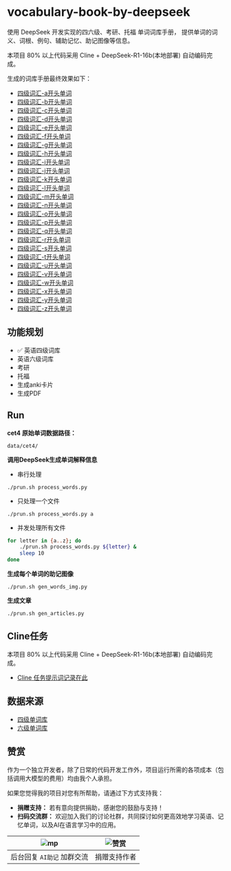 # vocabulary-book-by-deepseek

使用 DeepSeek 开发实现的四六级、考研、托福 单词词库手册， 提供单词的词义、词根、例句、辅助记忆、助记图像等信息。

本项目 80% 以上代码采用 Cline + DeepSeek-R1-16b(本地部署) 自动编码完成。

生成的词库手册最终效果如下：

- [四级词汇-a开头单词](https://www.vxiaozhi.com/2025/02/11/cet4-a/)
- [四级词汇-b开头单词](https://www.vxiaozhi.com/2025/02/11/cet4-b/)
- [四级词汇-c开头单词](https://www.vxiaozhi.com/2025/02/11/cet4-c/)
- [四级词汇-d开头单词](https://www.vxiaozhi.com/2025/02/11/cet4-d/)
- [四级词汇-e开头单词](https://www.vxiaozhi.com/2025/02/11/cet4-e/)
- [四级词汇-f开头单词](https://www.vxiaozhi.com/2025/02/11/cet4-f/)
- [四级词汇-g开头单词](https://www.vxiaozhi.com/2025/02/11/cet4-g/)
- [四级词汇-h开头单词](https://www.vxiaozhi.com/2025/02/11/cet4-h/)
- [四级词汇-i开头单词](https://www.vxiaozhi.com/2025/02/11/cet4-i/)
- [四级词汇-j开头单词](https://www.vxiaozhi.com/2025/02/11/cet4-j/)
- [四级词汇-k开头单词](https://www.vxiaozhi.com/2025/02/11/cet4-k/)
- [四级词汇-l开头单词](https://www.vxiaozhi.com/2025/02/11/cet4-l/)
- [四级词汇-m开头单词](https://www.vxiaozhi.com/2025/02/11/cet4-m/)
- [四级词汇-n开头单词](https://www.vxiaozhi.com/2025/02/11/cet4-n/)
- [四级词汇-o开头单词](https://www.vxiaozhi.com/2025/02/11/cet4-o/)
- [四级词汇-p开头单词](https://www.vxiaozhi.com/2025/02/11/cet4-p/)
- [四级词汇-q开头单词](https://www.vxiaozhi.com/2025/02/11/cet4-q/)
- [四级词汇-r开头单词](https://www.vxiaozhi.com/2025/02/11/cet4-r/)
- [四级词汇-s开头单词](https://www.vxiaozhi.com/2025/02/11/cet4-s/)
- [四级词汇-t开头单词](https://www.vxiaozhi.com/2025/02/11/cet4-t/)
- [四级词汇-u开头单词](https://www.vxiaozhi.com/2025/02/11/cet4-u/)
- [四级词汇-v开头单词](https://www.vxiaozhi.com/2025/02/11/cet4-v/)
- [四级词汇-w开头单词](https://www.vxiaozhi.com/2025/02/11/cet4-w/)
- [四级词汇-x开头单词](https://www.vxiaozhi.com/2025/02/11/cet4-x/)
- [四级词汇-y开头单词](https://www.vxiaozhi.com/2025/02/11/cet4-y/)
- [四级词汇-z开头单词](https://www.vxiaozhi.com/2025/02/11/cet4-z/)


## 功能规划

- ✅ 英语四级词库
- 英语六级词库
- 考研
- 托福
- 生成anki卡片
- 生成PDF

## Run

**cet4 原始单词数据路径：**

```
data/cet4/
```

**调用DeepSeek生成单词解释信息**

- 串行处理

```
./prun.sh process_words.py
```

- 只处理一个文件

```
./prun.sh process_words.py a
```

- 并发处理所有文件

```bash
for letter in {a..z}; do 
    ./prun.sh process_words.py ${letter} &
    sleep 10
done
```

**生成每个单词的助记图像**

```
./prun.sh gen_words_img.py
```

**生成文章**

```
./prun.sh gen_articles.py
```

## Cline任务

本项目 80% 以上代码采用 Cline + DeepSeek-R1-16b(本地部署) 自动编码完成。

-  [Cline 任务提示词记录在此](docs/cline_tasks.md)

## 数据来源

- [四级单词库](https://github.com/cuttlin/Vocabulary-of-CET-4)
- [六级单词库](https://github.com/KyleBing/english-vocabulary)

## 赞赏

作为一个独立开发者，除了日常的代码开发工作外，项目运行所需的各项成本（包括调用大模型的费用）均由我个人承担。

如果您觉得我的项目对您有所帮助，请通过下方式支持我：

- **捐赠支持：** 若有意向提供捐助，感谢您的鼓励与支持！
- **扫码交流群：** 欢迎加入我们的讨论社群，共同探讨如何更高效地学习英语、记忆单词，以及AI在语言学习中的应用。


|![mp](imgs/mp.png)|![赞赏](imgs/qr.png)|
|:-:|:-:|
|后台回复 `AI助记` 加群交流|捐赠支持作者|

